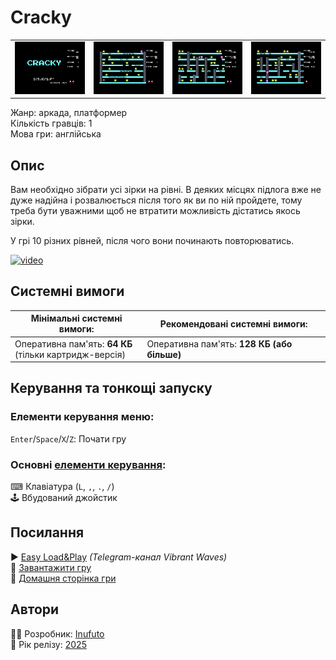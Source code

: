 # Cracky

| | | | |
| --- | --- | --- | --- |
|![screen1](screenshots/scrn_cracky_01.png)|![screen2](screenshots/scrn_cracky_02.png)|![screen3](screenshots/scrn_cracky_03.png)|![screen4](screenshots/scrn_cracky_04.png)|

Жанр: аркада, платформер  
Кількість гравців: 1  
Мова гри: англійська  


## Опис

Вам необхідно зібрати усі зірки на рівні. В деяких місцях підлога вже не дуже надійна і розвалюється після того як ви по ній пройдете, тому треба бути уважними щоб не втратити можливість дістатись якось зірки.  

У грі 10 різних рівней, після чого вони починають повторюватись.

[![video](https://img.youtube.com/vi/X3HscAbpSAw/0.jpg)](https://www.youtube.com/watch?v=X3HscAbpSAw)

## Системні вимоги

|Мінімальні системні вимоги:|Рекомендовані системні вимоги:|
|---------------------------|------------------------------|
|Оперативна пам'ять: **64 КБ**<br>(тільки картридж-версія)|Оперативна пам'ять: **128 КБ (або більше)**|  

## Керування та тонкощі запуску
### Елементи керування меню:

`Enter`/`Space`/`X`/`Z`: Почати гру  

### Основні [елементи керування](../controllers.md):
⌨ Клавіатура (`L`, `,`, `.`, `/`)  
🕹 Вбудований джойстик  

## Посилання

▶ [Easy Load&Play](https://t.me/EP128k_Load_n_Play/805) *(Telegram-канал Vibrant Waves)*  
💾 [Завантажити гру]()  
🏡 [Домашня сторінка гри](http://inufuto.web.fc2.com/8bit/cracky/#ep64)

## Автори
👨‍💻 Розробник: [Inufuto](../../community/inufuto.md)  
📅 Рік релізу: [2025](../release_years/2025.md)  
